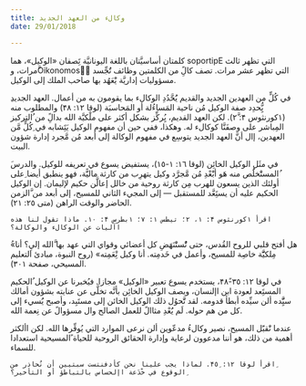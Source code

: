 ```yaml
---
title: وكالء من العهد الجديد
date: 29/01/2018

---
```


كلمتان أساسيَّتان باللغة اليونانيَّة تَِصفان «الوكيل»، هما soportipE التي تظهر ثالث َّمرات، وOikonomosَّ التي تظهر عشر مرات. تصف كالًِ  من الكلمتين وظائف تَُجِّسد مسؤوليات إداريَّة يَْعَهُد بها صاحب الملك إلى الوكيل.

ِفي كُلٍّ من العهدين الجديد والقديم يَُحَّدُدِ الوكالء بما يقومون به من أعمال. العهد الجديد يُِّحدِد صفة الوكيل مُن ناحية المَساءُلة أو المَحاسبَة (لوقا ١۲: ۴۸) والمطلوب منه (١كورنثوس ۴: ۲َّ). لكن العهد القديم، يُِركِّز بشكل أكثر على ملْكيَّة الله بدالًِ  من ُالتركيز المِباشر على وصفَنَّا كوكالء له. وهكذا، ففي حين أن مفهوم الوكيل يَتَِشابه في ِكُلٍّ  مَّن العهدين، إال أنَّ العهد الجديد يتوسِع في مفهوم الوكالة إلى أبعد مُن مَّجرد إدارة شؤون البيت.

َفي مثَل الوكيل الخائِن (لوقا ١٦: ١-١٥)، يستفيض يسوع في تعريفه للوكيل. والدرس ُالمستَْخلَُص منه هَو أبَْعْدِ مُن مَّجرَّد وكيل يتهرِب من كارثة ماليًَّة، فهو ينطبق أيضا ِعلى أولئك الذين يسعون للهرب مِن كارثة روحية من خالل إعالَّن حكيم لإليمان. إن الوكيل الحكيم عليه أن يستَِعَّد للمستقبل — إلى المجيء الثاني للمسيح، إلى أبعد من َّالزمن الحاضر والوقت الراهن (متى ۲٥: ۲١).

`اقرأ ١كورنثوس ۴: ١، ۲؛ تيطس ١: ٧؛ ١بطرس ۴: ١٠. ماذا تقول لنا هذه اآليات عن الوكالء والوكالة؟`

ُ«هل أفتح قلبي للروح القُدس، حتى تُْستَْنَهَضِ كل أعضائي وقواي التي عهد بها َّالله إليِ؟ أنا مِلكيََّّة خاصِة للمسيح، وأعمل في خَدمِته. أنا وكيل نِْعَمِته» (روح النبوة، مبادئ التعليم المسيحي، صفحة ٣۰١).

في لوقا ١۲: ٣٥-۴۸ً، يستخدم يسوع تعبير «الوكيل» مجازا. فيُخبرنا عن الوكيل ُالحكيم المستَِعد لعودة ابن اإلنسان، ويصف الوكيل الخائِن بأنَّه تخلَّى عن عنايته بشؤون أمالك سيَِّّده ألن سيِّده أبطأ قدومه. لقد تََّحوُل ذلك الوكيل الخائن إلى مستَبِد، وأصبح يَُسيء إلى كل من هم حوله. لَم يَُعْدِ مثاالً للعمل الصالح وال مسؤوالً عن نِعمة الله.

عندما نَْقبًَل المسيح، نصير وكالءُ مدعّوين ألن نرعى الموارد التي يُوفِّرها الله. لكن األكثر أهمية من ذلك، هو أننا مدعوون لرعاية وإدارة الحقائق الروحية للحياة ًالمسيحية استعدادا للسماء.

`اقرأ لوقا ١۲: ۴٥ِ. لماذا يجب علينا نحن كأدفنتست سبتيين أن نُحاذر من ِالوقوع في خْدَعة اإلحساس بالتباطؤ أو التأخير؟`